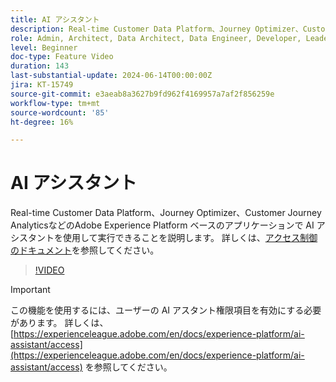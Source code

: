 ```yaml
---
title: AI アシスタント
description: Real-time Customer Data Platform、Journey Optimizer、Customer Journey AnalyticsなどのAdobe Experience Platform ベースのアプリケーションで AI アシスタントを使用して実行できることを説明します。
role: Admin, Architect, Data Architect, Data Engineer, Developer, Leader, User
level: Beginner
doc-type: Feature Video
duration: 143
last-substantial-update: 2024-06-14T00:00:00Z
jira: KT-15749
source-git-commit: e3aeab8a3627b9fd962f4169957a7af2f856259e
workflow-type: tm+mt
source-wordcount: '85'
ht-degree: 16%

---
```



# AI アシスタント

Real-time Customer Data Platform、Journey Optimizer、Customer Journey AnalyticsなどのAdobe Experience Platform ベースのアプリケーションで AI アシスタントを使用して実行できることを説明します。 詳しくは、[アクセス制御のドキュメント](https://experienceleague.adobe.com/ja/docs/experience-platform/ai-assistant/home)を参照してください。

>[!VIDEO](https://video.tv.adobe.com/v/3429845/?learn=on)

>[!IMPORTANT]
>
> この機能を使用するには、ユーザーの AI アスタント権限項目を有効にする必要があります。 詳しくは、 [https://experienceleague.adobe.com/en/docs/experience-platform/ai-assistant/access](https://experienceleague.adobe.com/en/docs/experience-platform/ai-assistant/access) を参照してください。

